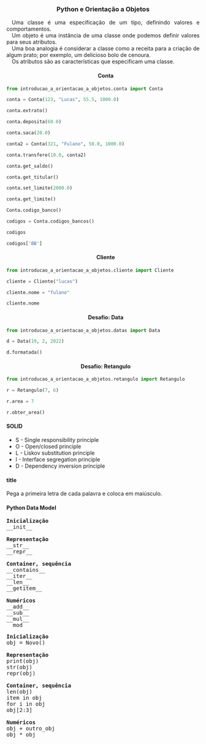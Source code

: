 <h3 align="center">Python e Orientação a Objetos</h3>

<p align="justify">
    &emsp;Uma classe é uma especificação de um tipo, definindo valores e comportamentos. <br>
    &emsp;Um objeto é uma instância de uma classe onde podemos definir valores para seus atributos. <br>
    &emsp;Uma boa analogia é considerar a classe como a receita para a criação de algum prato; por exemplo, um delicioso bolo de cenoura. <br>
    &emsp;Os atributos são as características que especificam uma classe.
</p>

<h4 align="center">&emsp;Conta</h4>

```python
from introducao_a_orientacao_a_objetos.conta import Conta
```

```python
conta = Conta(123, "Lucas", 55.5, 1000.0)
```

```python
conta.extrato()
```

```python
conta.deposita(60.0)
```

```python
conta.saca(20.0)
```

```python
conta2 = Conta(321, "Fulano", 50.0, 1000.0)
```

```python
conta.transfere(10.0, conta2)
```

```python
conta.get_saldo()
```

```python
conta.get_titular()
```

```python
conta.set_limite(2000.0)
```

```python
conta.get_limite()
```

```python
Conta.codigo_banco()
```

```python
codigos = Conta.codigos_bancos()
```

```python
codigos
```

```python
codigos['BB']
```

<h4 align="center">&emsp;Cliente</h4>

```python
from introducao_a_orientacao_a_objetos.cliente import Cliente
```

```python
cliente = Cliente("lucas")
```

```python
cliente.nome = "fulano"
```

```python
cliente.nome
```

<h4 align="center">&emsp;Desafio: Data</h4>

```python
from introducao_a_orientacao_a_objetos.datas import Data
```

```python
d = Data(19, 2, 2022)
```

```python
d.formatada()
```

<h4 align="center">&emsp;Desafio: Retangulo</h4>

```python
from introducao_a_orientacao_a_objetos.retangulo import Retangulo
```

```python
r = Retangulo(7, 6)
```

```python
r.area = 7
```

```python
r.obter_area()
```

#### SOLID
- S - Single responsibility principle
- O - Open/closed principle
- L - Liskov substitution principle
- I - Interface segregation principle
- D - Dependency inversion principle

#### title
Pega a primeira letra de cada palavra e coloca em maiúsculo.

#### Python Data Model
<pre>
<strong>Inicialização</strong>   
__init__

<strong>Representação</strong> 
__str__   
__repr__

<strong>Container, sequência</strong>    
__contains__    
__iter__    
__len__     
__getitem__

<strong>Numéricos</strong>   
__add__     
__sub__     
__mul__     
__mod__
</pre>

<pre>
<strong>Inicialização</strong>   
obj = Novo()

<strong>Representação</strong> 
print(obj)
str(obj)
repr(obj)

<strong>Container, sequência</strong>    
len(obj)
item in obj
for i in obj
obj[2:3]

<strong>Numéricos</strong>   
obj + outro_obj
obj * obj
</pre>